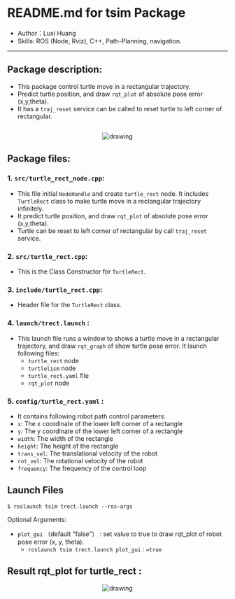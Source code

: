 # README.md for tsim Package
- Author：Luxi Huang
- Skills: ROS (Node, Rviz), C++, Path-Planning, navigation. 

---

##  Package description:
* This package control turtle move in  a rectangular trajectory. 
* Predict turtle position, and draw `rqt_plot` of absolute pose error (x,y,theta). 
* It has a `traj_reset` service can be called to reset turtle to left corner of rectangular. 

##
 <p align="middle"> <img src="https://github.com/luxi-huang/Turtulebot3-Navigation/blob/master/img/rect.gif?raw=true" alt="drawing" /> </p>  

## Package files:
### 1. `src/turtle_rect_node.cpp`:
- This file initial `NodeHandle` and create `turtle_rect` node. It includes `TurtleRect` class to make turtle move in  a rectangular trajectory infinitely.
-  It predict turtle position, and draw `rqt_plot` of absolute pose error (x,y,theta).
-  Turtle can be reset to left corner of rectangular by call `traj_reset` service. 

### 2. `src/turtle_rect.cpp`:
- This is the Class Constructor for `TurtleRect`.

### 3. `include/turtle_rect.cpp`:
- Header file for the `TurtleRect` class.

### 4. `launch/trect.launch` :
-  This launch file runs a window to shows a turtle move in  a rectangular trajectory, and draw `rqt_graph` of show turtle pose error. It launch following files:
   - `turtle_rect` node 
   - `turtlelism` node 
   - `turtle_rect.yaml` file 
   - `rqt_plot` node

### 5. `config/turtle_rect.yaml` :
   - It contains following robot path control parameters:
   - `x`: The x coordinate of the lower left corner of a rectangle
   - `y`: The y coordinate of the lower left corner of a rectangle
   - `width`: The width of the rectangle
   - `height`: The height of the rectangle
   - `trans_vel`: The translational velocity of the robot
   - `rot_vel`: The rotational velocity of the robot
   - `frequency`: The frequency of the control loop

## Launch Files
```
$ roslaunch tsim trect.launch --ros-args
```
Optional Arguments:
   - `plot_gui` （default "false"） : set value to true to draw rqt_plot of robot pose error (x, y, theta).
     - `roslaunch tsim trect.launch plot_gui：=true`

## Result rqt_plot for turtle_rect :
 <p align="middle"> <img src="https://github.com/luxi-huang/Turtulebot3-Navigation/blob/master/img/turtleRect_errorPlot.png?raw=true" alt="drawing" /> </p>  

